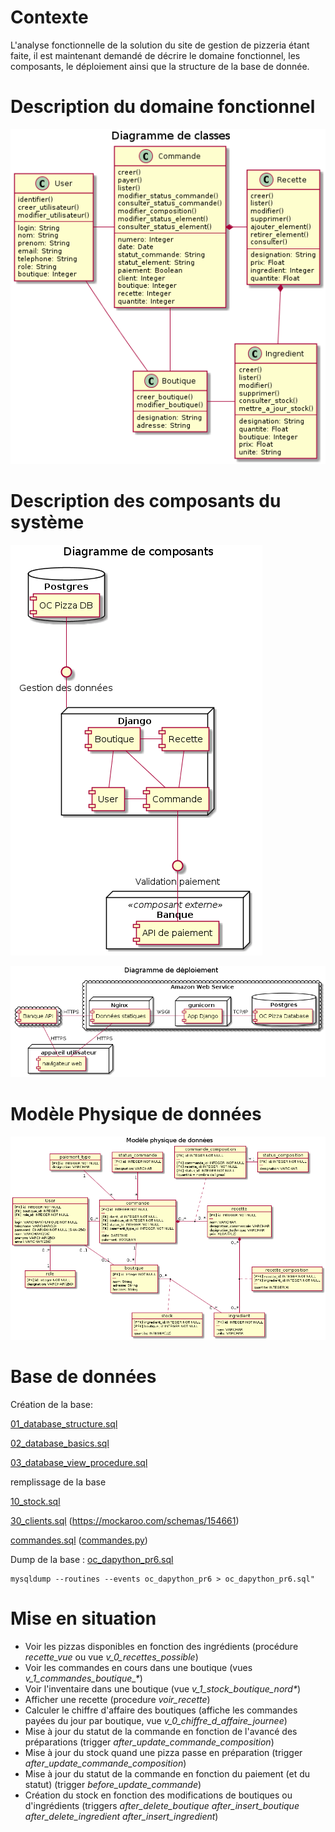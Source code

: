 # Contexte

L'analyse fonctionnelle de la solution du site de gestion de pizzeria étant faite, il est maintenant demandé de décrire le domaine fonctionnel, les composants, le déploiement ainsi que la structure de la base de donnée.

# Description du domaine fonctionnel
![Diagramme de Classe](img/06_Class_diagram.png)

# Description des composants du système

![Diagramme de Composant](img/08_diagram_component.png)

![Diagramme de Déploiement](img/09_diagram_deployment.png)

# Modèle Physique de données

![Modèle Physique de données](img/07_MPD.png)

# Base de données

Création de la base:

[01_database_structure.sql](https://github.com/Zepmanbc/oc_dapython_pr6/blob/master/doc/sql/01_database_structure.sql)

[02_database_basics.sql](https://github.com/Zepmanbc/oc_dapython_pr6/blob/master/doc/sql/02_database_basics.sql)

[03_database_view_procedure.sql](https://github.com/Zepmanbc/oc_dapython_pr6/blob/master/doc/sql/03_database_view_prcedure.sql)

remplissage de la base

[10_stock.sql](https://github.com/Zepmanbc/oc_dapython_pr6/blob/master/doc/sql/populate/10_stock.sql)

[30_clients.sql](https://github.com/Zepmanbc/oc_dapython_pr6/blob/master/doc/sql/populate/30_clients.sql) (https://mockaroo.com/schemas/154661)

[commandes.sql](https://github.com/Zepmanbc/oc_dapython_pr6/blob/master/doc/sql/populate/commandes.sql) ([commandes.py](https://github.com/Zepmanbc/oc_dapython_pr6/blob/master/doc/sql/populate/commandes.py))

Dump de la base : [oc_dapython_pr6.sql](https://raw.githubusercontent.com/Zepmanbc/oc_dapython_pr6/master/doc/oc_dapython_pr6.sql)

    mysqldump --routines --events oc_dapython_pr6 > oc_dapython_pr6.sql"

# Mise en situation

* Voir les pizzas disponibles en fonction des ingrédients (procédure *recette_vue* ou vue *v_0_recettes_possible*)
* Voir les commandes en cours dans une boutique (vues *v_1_commandes_boutique_\**)
* Voir l'inventaire dans une boutique (vue *v_1_stock_boutique_nord\**)
* Afficher une recette (procedure *voir_recette*)
* Calculer le chiffre d'affaire des boutiques (affiche les commandes payées du jour par boutique, vue *v_0_chiffre_d_affaire_journee*)
* Mise à jour du statut de la commande en fonction de l'avancé des préparations (trigger *after_update_commande_composition*)
* Mise à jour du stock quand une pizza passe en préparation (trigger *after_update_commande_composition*)
* Mise à jour du statut de la commande en fonction du paiement (et du statut) (trigger *before_update_commande*)
* Création du stock en fonction des modifications de boutiques ou d'ingrédients (triggers *after_delete_boutique* *after_insert_boutique* *after_delete_ingredient* *after_insert_ingredient*)
